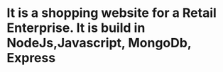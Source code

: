 # It is a shopping website for a Retail Enterprise. It is build in NodeJs,Javascript, MongoDb, Express
